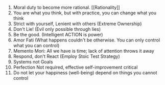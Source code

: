 1) Moral duty to become more rational. [[Rationality]]
2) You are what you think, but with practice, you can change what you think
3) Strict with yourself, Lenient with others (Extreme Ownership)
4) Don't Lie! (Evil only possible through lies) 
5) Be the good. (Intelligent ACTION is power)
6) Amor Fati (What happens couldn't be otherwise. You can only control what you can control)
7) Memento Mori: All we have is time; lack of attention throws it away
8) Respond, don't React (Employ Stoic Test Strategy)
9) Systems not Goals
10) Perfection Not required, effective self-improvement critical
11) Do not let your happiness (well-being) depend on things you cannot control



